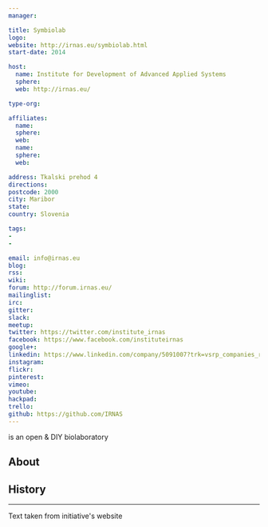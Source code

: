 ```yaml
---
manager:

title: Symbiolab
logo:
website: http://irnas.eu/symbiolab.html
start-date: 2014

host:
  name: Institute for Development of Advanced Applied Systems
  sphere:
  web: http://irnas.eu/

type-org:

affiliates:
  name:
  sphere:
  web:
  name:
  sphere:
  web:

address: Tkalski prehod 4
directions:
postcode: 2000
city: Maribor
state:
country: Slovenia

tags:
-
-

email: info@irnas.eu
blog:
rss:
wiki:
forum: http://forum.irnas.eu/
mailinglist:
irc:
gitter:
slack:
meetup:
twitter: https://twitter.com/institute_irnas
facebook: https://www.facebook.com/instituteirnas
google+:
linkedin: https://www.linkedin.com/company/5091007?trk=vsrp_companies_res_name&trkInfo=VSRPsearchId%3A2145770871449478448235%2CVSRPtargetId%3A5091007%2CVSRPcmpt%3Aprimary
instagram:
flickr:
pinterest:
vimeo:
youtube:
hackpad:
trello:
github: https://github.com/IRNAS
---
```

is an open & DIY biolaboratory

## About

## History

---
Text taken from initiative's website
